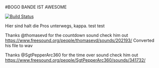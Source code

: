 #BOGO BANDE IST AWESOME

[![Build Status](https://travis-ci.org/ProPra16/programmierpraktikum-abschlussprojekt-die-bogo-bande.svg?branch=master)](https://travis-ci.org/ProPra16/programmierpraktikum-abschlussprojekt-die-bogo-bande)

Hier sind halt die Pros unterwegs, kappa.
test
test

Thanks @thomasevd for the countdown sound check him out https://www.freesound.org/people/thomasevd/sounds/202193/
Converted his file to wav

Thanks @SgtPepperArc360 for the time over sound check him out https://www.freesound.org/people/SgtPepperArc360/sounds/341732/


